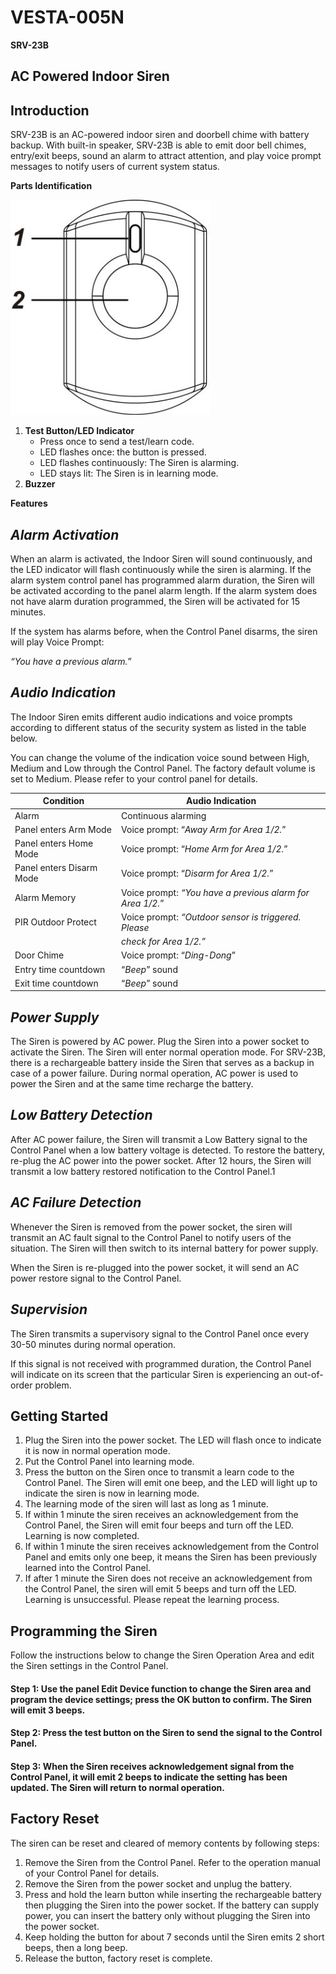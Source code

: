 # VESTA-005N

**SRV-23B**

## **AC Powered Indoor Siren**

## **Introduction**

SRV-23B is an AC-powered indoor siren and doorbell chime with battery backup. With built-in speaker, SRV-23B is able to emit door bell chimes, entry/exit beeps, sound an alarm to attract attention, and play voice prompt messages to notify users of current system status.

**Parts Identification**

![](<.gitbook/assets/0 (29).jpeg>)

1. **Test Button/LED Indicator**
   * Press once to send a test/learn code.
   * LED flashes once: the button is pressed.
   * LED flashes continuously: The Siren is alarming.
   * LED stays lit: The Siren is in learning mode.
2. **Buzzer**

**Features**

## _**Alarm Activation**_

When an alarm is activated, the Indoor Siren will sound continuously, and the LED indicator will flash continuously while the siren is alarming. If the alarm system control panel has programmed alarm duration, the Siren will be activated according to the panel alarm length. If the alarm system does not have alarm duration programmed, the Siren will be activated for 15 minutes.

If the system has alarms before, when the Control Panel disarms, the siren will play Voice Prompt:

_“You have a previous alarm.”_

## _**Audio Indication**_

The Indoor Siren emits different audio indications and voice prompts according to different status of the security system as listed in the table below.

You can change the volume of the indication voice sound between High, Medium and Low through the Control Panel. The factory default volume is set to Medium. Please refer to your control panel for details.

| **Condition**            | **Audio Indication**                                      |
| ------------------------ | --------------------------------------------------------- |
| Alarm                    | Continuous alarming                                       |
| Panel enters Arm Mode    | Voice prompt: “_Away Arm for Area 1/2._”                  |
| Panel enters Home Mode   | Voice prompt: “_Home Arm for Area 1/2._”                  |
| Panel enters Disarm Mode | Voice prompt: “_Disarm for Area 1/2._”                    |
| Alarm Memory             | Voice prompt: _“You have a previous alarm for Area 1/2._” |
| PIR Outdoor Protect      | Voice prompt: _“Outdoor sensor is triggered. Please_      |
|                          | _check for Area 1/2.”_                                    |
| Door Chime               | Voice prompt: “_Ding-Dong_”                               |
| Entry time countdown     | “_Beep_” sound                                            |
| Exit time countdown      | “_Beep_” sound                                            |

## _**Power Supply**_

The Siren is powered by AC power. Plug the Siren into a power socket to activate the Siren. The Siren will enter normal operation mode. For SRV-23B, there is a rechargeable battery inside the Siren that serves as a backup in case of a power failure. During normal operation, AC power is used to power the Siren and at the same time recharge the battery.

## _**Low Battery Detection**_

After AC power failure, the Siren will transmit a Low Battery signal to the Control Panel when a low battery voltage is detected. To restore the battery, re-plug the AC power into the power socket. After 12 hours, the Siren will transmit a low battery restored notification to the Control Panel.1

## _**AC Failure Detection**_

Whenever the Siren is removed from the power socket, the siren will transmit an AC fault signal to the Control Panel to notify users of the situation. The Siren will then switch to its internal battery for power supply.

When the Siren is re-plugged into the power socket, it will send an AC power restore signal to the Control Panel.

## _**Supervision**_

The Siren transmits a supervisory signal to the Control Panel once every 30-50 minutes during normal operation.

If this signal is not received with programmed duration, the Control Panel will indicate on its screen that the particular Siren is experiencing an out-of-order problem.

## **Getting Started**

1. Plug the Siren into the power socket. The LED will flash once to indicate it is now in normal operation mode.
2. Put the Control Panel into learning mode.
3. Press the button on the Siren once to transmit a learn code to the Control Panel. The Siren will emit one beep, and the LED will light up to indicate the siren is now in learning mode.
4. The learning mode of the siren will last as long as 1 minute.
5. If within 1 minute the siren receives an acknowledgement from the Control Panel, the Siren will emit four beeps and turn off the LED. Learning is now completed.
6. If within 1 minute the siren receives acknowledgement from the Control Panel and emits only one beep, it means the Siren has been previously learned into the Control Panel.
7. If after 1 minute the Siren does not receive an acknowledgement from the Control Panel, the siren will emit 5 beeps and turn off the LED. Learning is unsuccessful. Please repeat the learning process.

## **Programming the Siren**

Follow the instructions below to change the Siren Operation Area and edit the Siren settings in the Control Panel.

#### Step 1:  Use the panel Edit Device function to change the Siren area and program the device settings; press the OK button to confirm. The Siren will emit 3 beeps.

#### Step 2:  Press the test button on the Siren to send the signal to the Control Panel.

#### Step 3:  When the Siren receives acknowledgement signal from the Control Panel, it will emit 2 beeps to indicate the setting has been updated. The Siren will return to normal operation.

## **Factory Reset**

The siren can be reset and cleared of memory contents by following steps:

1. Remove the Siren from the Control Panel. Refer to the operation manual of your Control Panel for details.
2. Remove the Siren from the power socket and unplug the battery.
3. Press and hold the learn button while inserting the rechargeable battery then plugging the Siren into the power socket. If the battery can supply power, you can insert the battery only without plugging the Siren into the power socket.
4. Keep holding the button for about 7 seconds until the Siren emits 2 short beeps, then a long beep.
5. Release the button, factory reset is complete.


